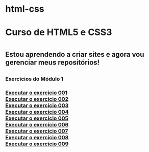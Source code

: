 # html-css
 <h1>Curso de HTML5 e CSS3<h1>

<h2>Estou aprendendo a criar sites e agora vou gerenciar meus repositórios!<h2>

<h3>Exercícios do Módulo 1<h3>
<a href="https://hiuryespidola.github.io/html-css/modulo-1/desafios/d001">Executar o exercício 001<a><br>
<a href="https://hiuryespidola.github.io/html-css/modulo-1/desafios/d002">Executar o exercício 002<a><br>
<a href="https://hiuryespidola.github.io/html-css/modulo-1/desafios/d003">Executar o exercício 003<a><br>
<a href="https://hiuryespidola.github.io/html-css/modulo-1/desafios/d004">Executar o exercício 004<a><br>
<a href="https://hiuryespidola.github.io/html-css/modulo-1/desafios/d005">Executar o exercício 005<a><br>
<a href="https://hiuryespidola.github.io/html-css/modulo-1/desafios/d006">Executar o exercício 006<a><br>
<a href="https://hiuryespidola.github.io/html-css/modulo-1/desafios/d007">Executar o exercício 007<a><br>
<a href="https://hiuryespidola.github.io/html-css/modulo-1/desafios/d008">Executar o exercício 008<a><br>
<a href="https://hiuryespidola.github.io/html-css/modulo-1/desafios/d009">Executar o exercício 009<a><br>